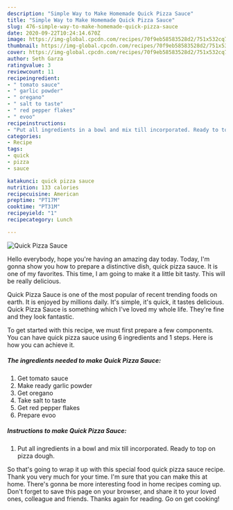 ```yaml
---
description: "Simple Way to Make Homemade Quick Pizza Sauce"
title: "Simple Way to Make Homemade Quick Pizza Sauce"
slug: 476-simple-way-to-make-homemade-quick-pizza-sauce
date: 2020-09-22T10:24:14.670Z
image: https://img-global.cpcdn.com/recipes/70f9eb58583528d2/751x532cq70/quick-pizza-sauce-recipe-main-photo.jpg
thumbnail: https://img-global.cpcdn.com/recipes/70f9eb58583528d2/751x532cq70/quick-pizza-sauce-recipe-main-photo.jpg
cover: https://img-global.cpcdn.com/recipes/70f9eb58583528d2/751x532cq70/quick-pizza-sauce-recipe-main-photo.jpg
author: Seth Garza
ratingvalue: 3
reviewcount: 11
recipeingredient:
- " tomato sauce"
- " garlic powder"
- " oregano"
- " salt to taste"
- " red pepper flakes"
- " evoo"
recipeinstructions:
- "Put all ingredients in a bowl and mix till incorporated. Ready to top on pizza dough."
categories:
- Recipe
tags:
- quick
- pizza
- sauce

katakunci: quick pizza sauce 
nutrition: 133 calories
recipecuisine: American
preptime: "PT17M"
cooktime: "PT31M"
recipeyield: "1"
recipecategory: Lunch

---
```



![Quick Pizza Sauce](https://img-global.cpcdn.com/recipes/70f9eb58583528d2/751x532cq70/quick-pizza-sauce-recipe-main-photo.jpg)

Hello everybody, hope you're having an amazing day today. Today, I'm gonna show you how to prepare a distinctive dish, quick pizza sauce. It is one of my favorites. This time, I am going to make it a little bit tasty. This will be really delicious.

Quick Pizza Sauce is one of the most popular of recent trending foods on earth. It is enjoyed by millions daily. It's simple, it's quick, it tastes delicious. Quick Pizza Sauce is something which I've loved my whole life. They're fine and they look fantastic.




To get started with this recipe, we must first prepare a few components. You can have quick pizza sauce using 6 ingredients and 1 steps. Here is how you can achieve it.

<!--inarticleads1-->

##### The ingredients needed to make Quick Pizza Sauce:

1. Get  tomato sauce
1. Make ready  garlic powder
1. Get  oregano
1. Take  salt to taste
1. Get  red pepper flakes
1. Prepare  evoo




<!--inarticleads2-->

##### Instructions to make Quick Pizza Sauce:

1. Put all ingredients in a bowl and mix till incorporated. Ready to top on pizza dough.




So that's going to wrap it up with this special food quick pizza sauce recipe. Thank you very much for your time. I'm sure that you can make this at home. There's gonna be more interesting food in home recipes coming up. Don't forget to save this page on your browser, and share it to your loved ones, colleague and friends. Thanks again for reading. Go on get cooking!
